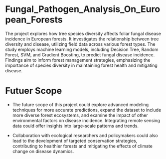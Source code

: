 # Fungal_Pathogen_Analysis_On_European_Forests


The project explores how tree species diversity affects foliar fungal disease incidence in European forests. It investigates the relationship between tree diversity and disease, utilizing field data across various forest types. The study employs machine learning models, including Decision Tree, Random Forest, SVM, and Gradient Boosting, to predict fungal disease incidence. Findings aim to inform forest management strategies, emphasizing the importance of species diversity in maintaining forest health and mitigating disease.


# Futuer Scope


- The future scope of this project could explore advanced modeling techniques for more accurate predictions, expand the dataset to include more diverse forest ecosystems, and examine the impact of other environmental factors on disease incidence. Integrating remote sensing data could offer insights into large-scale patterns and trends. 

- Collaboration with ecological researchers and policymakers could also lead to the development of targeted conservation strategies, contributing to healthier forests and mitigating the effects of climate change on disease dynamics.
